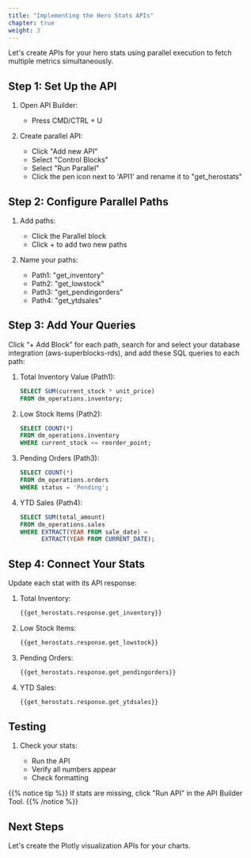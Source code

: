 ```yaml
---
title: "Implementing the Hero Stats APIs"
chapter: true
weight: 3
---
```


Let's create APIs for your hero stats using parallel execution to fetch multiple metrics simultaneously.

## Step 1: Set Up the API

1. Open API Builder:

   - Press CMD/CTRL + U

2. Create parallel API:

   - Click "Add new API"
   - Select "Control Blocks"
   - Select "Run Parallel"
   - Click the pen icon next to 'API1' and rename it to "get_herostats"

## Step 2: Configure Parallel Paths

1. Add paths:

   - Click the Parallel block
   - Click + to add two new paths

2. Name your paths:

   - Path1: "get_inventory"
   - Path2: "get_lowstock"
   - Path3: "get_pendingorders"
   - Path4: "get_ytdsales"

## Step 3: Add Your Queries

Click “+ Add Block” for each path, search for and select your database integration (aws-superblocks-rds), and add these SQL queries to each path:

1. Total Inventory Value (Path1):

   ```sql
   SELECT SUM(current_stock * unit_price)
   FROM dm_operations.inventory;
   ```

2. Low Stock Items (Path2):

   ```sql
   SELECT COUNT(*)
   FROM dm_operations.inventory
   WHERE current_stock <= reorder_point;
   ```

3. Pending Orders (Path3):

   ```sql
   SELECT COUNT(*)
   FROM dm_operations.orders
   WHERE status = 'Pending';
   ```

4. YTD Sales (Path4):

   ```sql
   SELECT SUM(total_amount)
   FROM dm_operations.sales
   WHERE EXTRACT(YEAR FROM sale_date) = 
         EXTRACT(YEAR FROM CURRENT_DATE);
   ```

## Step 4: Connect Your Stats

Update each stat with its API response:

1. Total Inventory:

   ```sh
   {{get_herostats.response.get_inventory}}
   ```

2. Low Stock Items:

   ```sh
   {{get_herostats.response.get_lowstock}}
   ```

3. Pending Orders:

   ```sh
   {{get_herostats.response.get_pendingorders}}
   ```

4. YTD Sales:

   ```sh
   {{get_herostats.response.get_ytdsales}}
   ```

## Testing

1. Check your stats:

   - Run the API
   - Verify all numbers appear
   - Check formatting

{{% notice tip %}}
If stats are missing, click "Run API" in the API Builder Tool.
{{% /notice %}}

## Next Steps

Let's create the Plotly visualization APIs for your charts.
